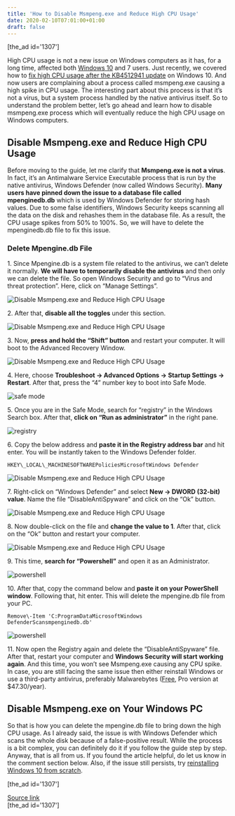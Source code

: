 ```yaml
---
title: 'How to Disable Msmpeng.exe and Reduce High CPU Usage'
date: 2020-02-10T07:01:00+01:00
draft: false
---
```


\[the\_ad id='1307'\]  
  

  

High CPU usage is not a new issue on Windows computers as it has, for a long time, affected both [Windows 10](https://beebom.com/windows-10-updates/) and 7 users. Just recently, we covered how to [fix high CPU usage after the KB4512941 update](https://beebom.com/fix-high-cpu-usage-windows-10-kb4512941-update/) on Windows 10. And now users are complaining about a process called msmpeng.exe causing a high spike in CPU usage. The interesting part about this process is that it’s not a virus, but a system process handled by the native antivirus itself. So to understand the problem better, let’s go ahead and learn how to disable msmpeng.exe process which will eventually reduce the high CPU usage on Windows computers.  

Disable Msmpeng.exe and Reduce High CPU Usage
---------------------------------------------

  

Before moving to the guide, let me clarify that **Msmpeng.exe is not a virus**. In fact, it’s an Antimalware Service Executable process that is run by the native antivirus, Windows Defender (now called Windows Security). **Many users have pinned down the issue to a database file called mpenginedb.db** which is used by Windows Defender for storing hash values. Due to some false identifiers, Windows Security keeps scanning all the data on the disk and rehashes them in the database file. As a result, the CPU usage spikes from 50% to 100%. So, we will have to delete the mpenginedb.db file to fix this issue.  

### Delete Mpengine.db File

  

1\. Since Mpengine.db is a system file related to the antivirus, we can’t delete it normally. **We will have to temporarily disable the antivirus** and then only we can delete the file. So open Windows Security and go to “Virus and threat protection”. Here, click on “Manage Settings”.  

![Disable Msmpeng.exe and Reduce High CPU Usage](https://beebom.com/wp-content/uploads/2020/02/4-disable-msmpeng.exe-amd-reduce-high-cpu-usage.jpg)

2\. After that, **disable all the toggles** under this section.  

![Disable Msmpeng.exe and Reduce High CPU Usage](https://beebom.com/wp-content/uploads/2020/02/3-disable-msmpeng.exe-amd-reduce-high-cpu-usage.jpg)

3\. Now, **press and hold the “Shift” button** and restart your computer. It will boot to the Advanced Recovery Window.  

![Disable Msmpeng.exe and Reduce High CPU Usage](https://beebom.com/wp-content/uploads/2020/02/2-disable-msmpeng.exe-amd-reduce-high-cpu-usage.jpg)

4\. Here, choose **Troubleshoot -> Advanced Options -> Startup Settings -> Restart**. After that, press the “4” number key to boot into Safe Mode.

  
  

  

![safe mode](https://beebom.com/wp-content/uploads/2020/02/1-disable-msmpeng.exe-amd-reduce-high-cpu-usage.jpg)

5\. Once you are in the Safe Mode, search for “registry” in the Windows Search box. After that, **click on “Run as administrator”** in the right pane.  

![registry](https://beebom.com/wp-content/uploads/2020/02/5-disable-msmpeng.exe-amd-reduce-high-cpu-usage.jpg)

6\. Copy the below address and **paste it in the Registry address bar** and hit enter. You will be instantly taken to the Windows Defender folder.  

```
HKEY\_LOCAL\_MACHINESOFTWAREPoliciesMicrosoftWindows Defender
```  

![Disable Msmpeng.exe and Reduce High CPU Usage](https://beebom.com/wp-content/uploads/2020/02/9-disable-msmpeng.exe-amd-reduce-high-cpu-usage.jpg)

7\. Right-click on “Windows Defender” and select **New -> DWORD (32-bit) value**. Name the file “DisableAntiSpyware” and click on the “Ok” button.  

![Disable Msmpeng.exe and Reduce High CPU Usage](https://beebom.com/wp-content/uploads/2020/02/6-disable-msmpeng.exe-amd-reduce-high-cpu-usage.jpg)

8\. Now double-click on the file and **change the value to 1**. After that, click on the “Ok” button and restart your computer.  

![Disable Msmpeng.exe and Reduce High CPU Usage](https://beebom.com/wp-content/uploads/2020/02/10-disable-msmpeng.exe-amd-reduce-high-cpu-usage.jpg)

  
  

  

9\. This time, **search for “Powershell”** and open it as an Administrator.  

![powershell](https://beebom.com/wp-content/uploads/2020/02/7-disable-msmpeng.exe-amd-reduce-high-cpu-usage-1.jpg)

10\. After that, copy the command below and **paste it on your PowerShell window**. Following that, hit enter. This will delete the mpengine.db file from your PC.  

```
Remove\-Item 'C:ProgramDataMicrosoftWindows DefenderScansmpenginedb.db'
```  

![powershell](https://beebom.com/wp-content/uploads/2020/02/8-disable-msmpeng.exe-amd-reduce-high-cpu-usage.jpg)

11\. Now open the Registry again and delete the “DisableAntiSpyware” file. After that, restart your computer and **Windows Security will start working again**. And this time, you won’t see Msmpeng.exe causing any CPU spike. In case, you are still facing the same issue then either reinstall Windows or use a third-party antivirus, preferably Malwarebytes ([Free](https://www.malwarebytes.com/products/), Pro version at $47.30/year).  

Disable Msmpeng.exe on Your Windows PC
--------------------------------------

  

So that is how you can delete the mpengine.db file to bring down the high CPU usage. As I already said, the issue is with Windows Defender which scans the whole disk because of a false-positive result. While the process is a bit complex, you can definitely do it if you follow the guide step by step. Anyway, that is all from us. If you found the article helpful, do let us know in the comment section below. Also, if the issue still persists, try [reinstalling Windows 10 from scratch](https://beebom.com/create-windows-10-bootable-usb/).  

  
  
\[the\_ad id='1307'\]  
  
[Source link](https://beebom.com/how-disable-msmpeng-exe-reduce-high-cpu-usage/)  
\[the\_ad id='1307'\]